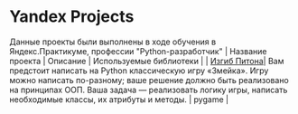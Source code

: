 # Yandex Projects
Данные проекты были выполнены в ходе обучения в Яндекс.Практикуме, профессии "Python-разработчик"
| Название проекта | Описание | Используемые библиотеки |
| [Изгиб Питона](https://github.com/EmilDragunov/python-developer/tree/main/the-snake)| Вам предстоит написать на Python классическую игру «Змейка». Игру можно написать по-разному; ваше решение должно быть реализовано на принципах ООП. Ваша задача — реализовать логику игры, написать необходимые классы, их атрибуты и методы. | pygame |